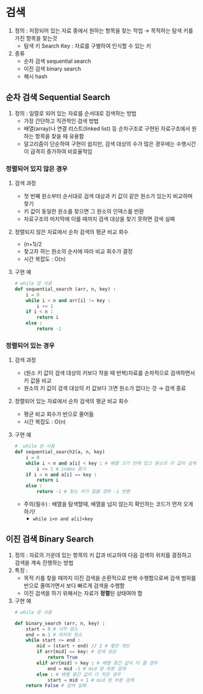# 검색

1. 정의 : 저장되어 있는 자료 중에서 원하는 항목을 찾는 작업 → 목적하는 탐색 키를 가진 항목을 찾는것
    - 탐색 키 Search Key : 자료를 구별하여 인식할 수 있는 키
2. 종류
    - 순차 검색 sequential search
    - 이진 검색 binary search
    - 해시 hash

## 순차 검색 Sequential Search

1. 정의 : 일렬로 되어 있는 자료를 순서대로 검색하는 방법
    - 가장 간단하고 직관적인 검색 방법
    - 배열(array)나 연결 리스트(linked list) 등 순차구조로 구현된 자료구조에서 원하는 항목을 찾을 때 유용함
    - 알고리즘이 단순하여 구현이 쉽지만, 검색 대상의 수가 많은 경우에는 수행시간이 급격히 증가하여 비효율적임

### 정렬되어 있지 않은 경우

1. 검색 과정
    - 첫 번째 원소부터 순서대로 검색 대상과 키 값이 같은 원소가 있는지 비교하며 찾기
    - 키 값이 동일한 원소를 찾으면 그 원소의 인덱스를 반환
    - 자료구조의 마지막에 이를 때까지 검색 대상을 찾기 못하면 검색 실패
2. 정렬되지 않은 자료에서 순차 검색의 평균 비교 회수
    - (n+1)/2
    - 찾고자 하는 원소의 순서에 따라 비교 회수가 결정
    - 시간 복잡도 : O(n)
3. 구현 예
    
    ```python
    # while 문 사용
    def sequential_search (arr, n, key) :
        i = 0
        while i < n and arr[i] != key :
            i += 1
        if i < n :
            return i
        else :
            return -1
    ```
    

### 정렬되어 있는 경우

1. 검색 과정
    - (원소 키 값이 검색 대상의 키보다 작을 때 반복)자료를 순차적으로 검색하면서 키 값을 비교
    - 원소의 키 값이 검색 대상의 키 값보다 크면 원소가 없다는 것 → 검색 종료
2. 정렬되어 있는 자료에서 순차 검색의 평균 비교 회수
    - 평균 비교 회수가 반으로 줄어듦
    - 시간 복잡도 : O(n)
3. 구현 예
    
    ```python
    #  while 문 사용
    def sequential_search2(a, n, key)
    	i = 0
    	while i < n and a[i] < key : # 배열 크기 안에 있고 원소의 키 값이 검색 대상의 키보다 작을 떄
    		i += 1 # index 증가
    	if i < n and a[i] == key :
    		return i
    	else :
    		return -1 # 찾는 키가 없을 경우 -1 반환
    ```
    
    - 주의(필수) : 배열을 탐색할때, 배열을 넘지 않는지 확인하는 코드가 먼저 오게 하기!
        - `while i<n and a[i]<key`
    
## 이진 검색 Binary Search

1. 정의 : 자료의 가운데 있는 항목의 키 값과 비교하여 다음 검색의 위치를 결정하고 검색을 계속 진행하는 방법
2. 특징 : 
    - 목적 키를 찾을 때까지 이진 검색을 순환적으로 반복 수행함으로써 검색 범위를 반으로 줄여가면서 보다 빠르게 검색을 수행함
    - 이진 검색을 하기 위해서는 자료가 **정렬**된 상태여야 함
3. 구현 예
    ```python
    # while 문 사용

    def binary_search (arr, n, key) :
        start = 0 # 시작 원소
        end = n-1 # 마지막 원소
        while start <= end :
            mid = (start + end) // 2 # 몫만 계산
            if arr[mid] == key: # 검색 성공
                return True
            elif arr[mid] > key : # 배열 중간 값이 더 클 경우
                end = mid -1 # mid 앞 부분 검색
            else : # 배열 중간 값이 더 작은 경우
                start = mid + 1 # mid 뒷 부분 검색
        return False # 검색 실패
    ```

